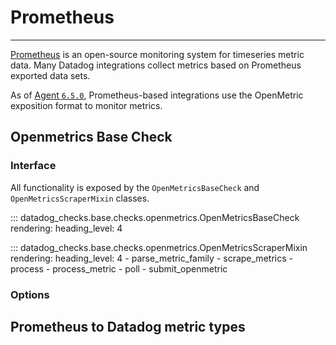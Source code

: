 # Prometheus

-----

[Prometheus](https://prometheus.io) is an open-source monitoring system for timeseries metric data. Many Datadog 
integrations collect metrics based on Prometheus exported data sets.

As of [Agent `6.5.0`](https://www.datadoghq.com/blog/monitor-prometheus-metrics/), Prometheus-based integrations use 
the OpenMetric exposition format to monitor metrics.

## Openmetrics Base Check

### Interface

All functionality is exposed by the `OpenMetricsBaseCheck` and `OpenMetricsScraperMixin` classes.

::: datadog_checks.base.checks.openmetrics.OpenMetricsBaseCheck
    rendering:
      heading_level: 4

::: datadog_checks.base.checks.openmetrics.OpenMetricsScraperMixin
    rendering:
      heading_level: 4
        - parse_metric_family
        - scrape_metrics
        - process
        - process_metric
        - poll
        - submit_openmetric

### Options

## Prometheus to Datadog metric types
